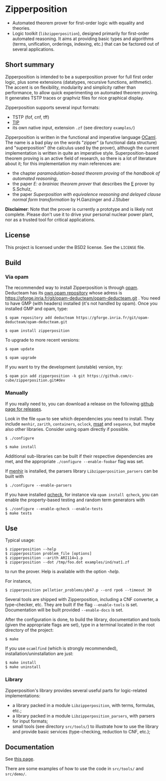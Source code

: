 # Zipperposition

- Automated theorem prover for first-order logic with equality and theories.
- Logic toolkit (`libzipperposition`), designed primarily
  for first-order automated reasoning. It aims
  at providing basic types and algorithms (terms, unification, orderings,
  indexing, etc.) that can be factored out of several applications.

## Short summary

Zipperposition is intended to be a superposition prover for full first
order logic, plus some extensions (datatypes, recursive functions, arithmetic).
The accent is on flexibility, modularity and simplicity rather than
performance, to allow quick experimenting on automated theorem proving. It
generates TSTP traces or graphviz files for nice graphical display.

Zipperposition supports several input formats:

- TSTP (fof, cnf, tff)
- [TIP](https://tip-org.github.io/)
- its own native input, extension `.zf` (see directory `examples/`)

Zipperposition is written in the functional and imperative language
[OCaml](https://ocaml.org). The name is a bad play on the words "zipper" (a
functional data structure) and "superposition" (the calculus used by the
prover), although the current implementation is written in quite an imperative style.
Superposition-based theorem proving is an active field of research, so
there is a lot of literature about it; for this implementation my main references
are:

* the chapter _paramodulation-based theorem proving_ of the _handbook of automated reasoning_,
* the paper _E: a brainiac theorem prover_ that describes the [E](http://eprover.org) prover by S.Schulz,
* the paper _Superposition with equivalence reasoning and delayed clause normal form transformation_ by H.Ganzinger and J.Stuber

**Disclaimer**: Note that the prover is currently a prototype and is
likely not complete. Please don't use it to drive your personal
nuclear power plant, nor as a trusted tool for critical applications.

## License

This project is licensed under the BSD2 license. See the `LICENSE` file.

## Build

### Via opam

The recommended way to install Zipperposition is through [opam](http://opam.ocaml.org/).
Deducteam has its [own opam repository](https://gforge.inria.fr/projects/opam-deducteam/)
whose adress is https://gforge.inria.fr/git/opam-deducteam/opam-deducteam.git .
You need to have GMP (with headers) installed (it's not handled by opam).  Once
you installed GMP and opam, type:

    $ opam repository add deducteam https://gforge.inria.fr/git/opam-deducteam/opam-deducteam.git

    $ opam install zipperposition

To upgrade to more recent versions:

    $ opam update

    $ opam upgrade

If you want to try the development (unstable) version, try:

    $ opam pin add zipperposition -k git https://github.com/c-cube/zipperposition.git#dev

### Manually

If you really need to, you can download a release on the
following [github page for releases](https://github.com/c-cube/zipperposition/releases).

Look in the file `opam` to see which dependencies you need to install.
They include `menhir`, `zarith`, `containers`,
`oclock`, [msat](https://github.com/Gbury/mSAT) and `sequence`, but
maybe also other libraries. Consider using opam directly if possible.

    $ ./configure

    $ make install

Additional sub-libraries can be built if their respective dependencies
are met, and the appropriate `./configure --enable-foobar` flag was set.

If [menhir](http://cristal.inria.fr/~fpottier/menhir/) is installed, the
parsers library `Libzipperposition_parsers` can be built with

    $ ./configure --enable-parsers

If you have installed [qcheck](https://github.com/c-cube/qcheck/), for instance
via `opam install qcheck`, you can enable the property-based testing and
random term generators with

    $ ./configure --enable-qcheck --enable-tests
    $ make tests


## Use

Typical usage:

    $ zipperposition --help
    $ zipperposition problem_file [options]
    $ zipperposition --arith ARI114=1.p
    $ zipperposition --dot /tmp/foo.dot examples/ind/nat1.zf

to run the prover. Help is available with the option *-help*.

For instance,

    $ zipperposition pelletier_problems/pb47.p --ord rpo6 --timeout 30

Several tools are shipped with Zipperposition, including a CNF converter, a type-checker,
etc. They are built if the flag `--enable-tools` is set. Documentation
will be built provided `--enable-docs` is set.

After the configuration is done, to build the library, documentation and tools
(given the appropriate flags are set), type in a terminal located in the root
directory of the project:

    $ make

If you use `ocamlfind` (which is strongly recommended),
installation/uninstallation are just:

    $ make install
    $ make uninstall

### Library

Zipperposition's library provides several useful
parts for logic-related implementations:

- a library packed in a module `Libzipperposition`, with terms, formulas, etc.;
- a library packed in a module `Libzipperposition_parsers`, with parsers for input formats;
- small tools (see directory `src/tools/`) to illustrate how to use the library
    and provide basic services (type-checking, reduction to CNF, etc.);

## Documentation

See [this page](http://c-cube.github.io/zipperposition/).

There are some examples of how to use the code in `src/tools/`
and `src/demo/`.

